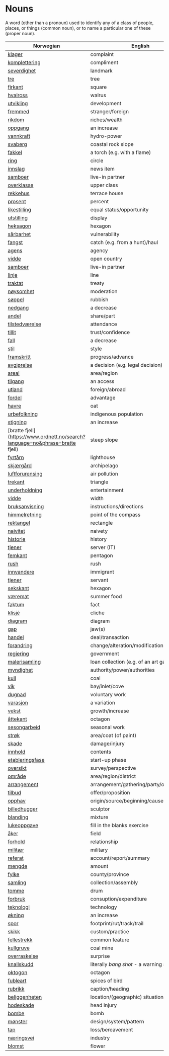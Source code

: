 # Nouns

A word (other than a pronoun) used to identify any of a class of people, places, or things (common noun), or to name a particular one of these (proper noun).

| Norwegian | English | Gender |
| --- | --- | --- |
| [klager](https://www.ordnett.no/search?language=no&phrase=klager) | complaint | m |
| [komplettering](https://www.ordnett.no/search?language=no&phrase=komplettering) | compliment | m |
| [severdighet](https://www.ordnett.no/search?language=no&phrase=severdighet) | landmark | m |
| [tre](https://www.ordnett.no/search?language=no&phrase=tre) | tree | i |
| [firkant](https://www.ordnett.no/search?language=no&phrase=firkant) | square | m |
| [hvalross](https://www.ordnett.no/search?language=no&phrase=hvalross) | walrus | m |
| [utvikling](https://www.ordnett.no/search?language=no&phrase=utvikling) | development | m |
| [fremmed](https://www.ordnett.no/search?language=no&phrase=fremmed) | stranger/foreign | m |
| [rikdom](https://www.ordnett.no/search?language=no&phrase=rikdom) | riches/wealth | m |
| [oppgang](https://www.ordnett.no/search?language=no&phrase=oppgang) | an increase | m |
| [vannkraft](https://www.ordnett.no/search?language=no&phrase=vannkraft) | hydro-power | m |
| [svaberg](https://www.ordnett.no/search?language=no&phrase=svaberg) | coastal rock slope | i |
| [fakkel](https://www.ordnett.no/search?language=no&phrase=fakkel) | a torch (e.g. with a flame) | m |
| [ring](https://www.ordnett.no/search?language=no&phrase=ring) | circle | m |
| [innslag](https://www.ordnett.no/search?language=no&phrase=innslag) | news item | i |
| [samboer](https://www.ordnett.no/search?language=no&phrase=samboer) | live-in partner | m |
| [overklasse](https://www.ordnett.no/search?language=no&phrase=overklasse) | upper class | m |
| [rekkehus](https://www.ordnett.no/search?language=no&phrase=rekkehus) | terrace house | i |
| [prosent](https://www.ordnett.no/search?language=no&phrase=prosent) | percent | m |
| [likestilling](https://www.ordnett.no/search?language=no&phrase=likestilling) | equal status/opportunity | m |
| [utstilling](https://www.ordnett.no/search?language=no&phrase=utstilling) | display | m |
| [heksagon](https://www.ordnett.no/search?language=no&phrase=heksagon) | hexagon | m |
| [sårbarhet](https://www.ordnett.no/search?language=no&phrase=sårbarhet) | vulnerability | m |
| [fangst](https://www.ordnett.no/search?language=no&phrase=fangst) | catch (e.g. from a hunt)/haul | m |
| [agens](https://www.ordnett.no/search?language=no&phrase=agens) | agency | m |
| [vidde](https://www.ordnett.no/search?language=no&phrase=vidde) | open country | m |
| [samboer](https://www.ordnett.no/search?language=no&phrase=samboer) | live-in partner | m |
| [linje](https://www.ordnett.no/search?language=no&phrase=linje) | line | m |
| [traktat](https://www.ordnett.no/search?language=no&phrase=traktat) | treaty | m |
| [nøysomhet](https://www.ordnett.no/search?language=no&phrase=nøysomhet) | moderation | m |
| [søppel](https://www.ordnett.no/search?language=no&phrase=søppel) | rubbish | i |
| [nedgang](https://www.ordnett.no/search?language=no&phrase=nedgang) | a decrease | m |
| [andel](https://www.ordnett.no/search?language=no&phrase=andel) | share/part | m |
| [tilstedværelse](https://www.ordnett.no/search?language=no&phrase=tilstedværelse) | attendance | i |
| [tillit](https://www.ordnett.no/search?language=no&phrase=tillit) | trust/confidence | m |
| [fall](https://www.ordnett.no/search?language=no&phrase=fall) | a decrease | i |
| [stil](https://www.ordnett.no/search?language=no&phrase=stil) | style | m |
| [framskritt](https://www.ordnett.no/search?language=no&phrase=framskritt) | progress/advance | i |
| [avgjørelse](https://www.ordnett.no/search?language=no&phrase=avgjørelse) | a decision (e.g. legal decision) | m |
| [areal](https://www.ordnett.no/search?language=no&phrase=areal) | area/region | i |
| [tilgang](https://www.ordnett.no/search?language=no&phrase=tilgang) | an access | i |
| [utland](https://www.ordnett.no/search?language=no&phrase=utland) | foreign/abroad | m |
| [fordel](https://www.ordnett.no/search?language=no&phrase=fordel) | advantage | m |
| [havre](https://www.ordnett.no/search?language=no&phrase=havre) | oat | m |
| [urbefolkning](https://www.ordnett.no/search?language=no&phrase=urbefolkning) | indigenous population | m |
| [stigning](https://www.ordnett.no/search?language=no&phrase=stigning) | an increase | m |
| [bratte fjell](https://www.ordnett.no/search?language=no&phrase=bratte fjell) | steep slope | m |
| [fyrtårn](https://www.ordnett.no/search?language=no&phrase=fyrtårn) | lighthouse | i |
| [skjærgård](https://www.ordnett.no/search?language=no&phrase=skjærgård) | archipelago | m |
| [luftforurensing](https://www.ordnett.no/search?language=no&phrase=luftforurensing) | air pollution | m |
| [trekant](https://www.ordnett.no/search?language=no&phrase=trekant) | triangle | m |
| [underholdning](https://www.ordnett.no/search?language=no&phrase=underholdning) | entertainment | m |
| [vidde](https://www.ordnett.no/search?language=no&phrase=vidde) | width | m/f |
| [bruksanvisning](https://www.ordnett.no/search?language=no&phrase=bruksanvisning) | instructions/directions | m |
| [himmelretning](https://www.ordnett.no/search?language=no&phrase=himmelretning) | point of the compass | m |
| [rektangel](https://www.ordnett.no/search?language=no&phrase=rektangel) | rectangle | i |
| [naivitet](https://www.ordnett.no/search?language=no&phrase=naivitet) | naivety | m |
| [historie](https://www.ordnett.no/search?language=no&phrase=historie) | history | m/f |
| [tjener](https://www.ordnett.no/search?language=no&phrase=tjener) | server (IT) | m |
| [femkant](https://www.ordnett.no/search?language=no&phrase=femkant) | pentagon | m |
| [rush](https://www.ordnett.no/search?language=no&phrase=rush) | rush | i |
| [innvandere](https://www.ordnett.no/search?language=no&phrase=innvandere) | immigrant | m |
| [tjener](https://www.ordnett.no/search?language=no&phrase=tjener) | servant | m |
| [sekskant](https://www.ordnett.no/search?language=no&phrase=sekskant) | hexagon | m |
| [væremat](https://www.ordnett.no/search?language=no&phrase=væremat) | summer food | m |
| [faktum](https://www.ordnett.no/search?language=no&phrase=faktum) | fact | i |
| [klisjé](https://www.ordnett.no/search?language=no&phrase=klisjé) | cliche | m |
| [diagram](https://www.ordnett.no/search?language=no&phrase=diagram) | diagram | i |
| [gap](https://www.ordnett.no/search?language=no&phrase=gap) | jaw(s) | m |
| [handel](https://www.ordnett.no/search?language=no&phrase=handel) | deal/transaction | m |
| [forandring](https://www.ordnett.no/search?language=no&phrase=forandring) | change/alteration/modification | m |
| [regjering](https://www.ordnett.no/search?language=no&phrase=regjering) | government | m |
| [malerisamling](https://www.ordnett.no/search?language=no&phrase=malerisamling) | loan collection (e.g. of an art gallery) | m |
| [myndighet](https://www.ordnett.no/search?language=no&phrase=myndighet) | authority/power/authorities | m |
| [kull](https://www.ordnett.no/search?language=no&phrase=kull) | coal | i |
| [vik](https://www.ordnett.no/search?language=no&phrase=vik) | bay/inlet/cove | m |
| [dugnad](https://www.ordnett.no/search?language=no&phrase=dugnad) | voluntary work | m |
| [varasjon](https://www.ordnett.no/search?language=no&phrase=varasjon) | a variation | m |
| [vekst](https://www.ordnett.no/search?language=no&phrase=vekst) | growth/increase | m |
| [åttekant](https://www.ordnett.no/search?language=no&phrase=åttekant) | octagon | m |
| [sesongarbeid](https://www.ordnett.no/search?language=no&phrase=sesongarbeid) | seasonal work | i |
| [strøk](https://www.ordnett.no/search?language=no&phrase=strøk) | area/coat (of paint) | i |
| [skade](https://www.ordnett.no/search?language=no&phrase=skade) | damage/injury | m |
| [innhold](https://www.ordnett.no/search?language=no&phrase=innhold) | contents | i |
| [etableringsfase](https://www.ordnett.no/search?language=no&phrase=etableringsfase) | start-up phase | m |
| [oversikt](https://www.ordnett.no/search?language=no&phrase=oversikt) | survey/perspective | m |
| [område](https://www.ordnett.no/search?language=no&phrase=område) | area/region/district | i |
| [arrangement](https://www.ordnett.no/search?language=no&phrase=arrangement) | arrangement/gathering/party/organisation | i |
| [tilbud](https://www.ordnett.no/search?language=no&phrase=tilbud) | offer/proposition | i |
| [opphav](https://www.ordnett.no/search?language=no&phrase=opphav) | origin/source/beginning/cause | i |
| [billedhugger](https://www.ordnett.no/search?language=no&phrase=billedhugger) | sculptor | m |
| [blanding](https://www.ordnett.no/search?language=no&phrase=blanding) | mixture | m |
| [lukeoppgave](https://www.ordnett.no/search?language=no&phrase=lukeoppgave) | fill in the blanks exercise | m |
| [åker](https://www.ordnett.no/search?language=no&phrase=åker) | field | m |
| [forhold](https://www.ordnett.no/search?language=no&phrase=forhold) | relationship | i |
| [militær](https://www.ordnett.no/search?language=no&phrase=militær) | military | m |
| [referat](https://www.ordnett.no/search?language=no&phrase=referat) | account/report/summary | i |
| [mengde](https://www.ordnett.no/search?language=no&phrase=mengde) | amount | m |
| [fylke](https://www.ordnett.no/search?language=no&phrase=fylke) | county/province | i |
| [samling](https://www.ordnett.no/search?language=no&phrase=samling) | collection/assembly | m |
| [tomme](https://www.ordnett.no/search?language=no&phrase=tomme) | drum | m |
| [forbruk](https://www.ordnett.no/search?language=no&phrase=forbruk) | consuption/expenditure | i |
| [teknologi](https://www.ordnett.no/search?language=no&phrase=teknologi) | technology | m |
| [økning](https://www.ordnett.no/search?language=no&phrase=økning) | an increase | m |
| [spor](https://www.ordnett.no/search?language=no&phrase=spor) | footprint/rut/track/trail | i |
| [skikk](https://www.ordnett.no/search?language=no&phrase=skikk) | custom/practice | m |
| [fellestrekk](https://www.ordnett.no/search?language=no&phrase=fellestrekk) | common feature | i |
| [kullgruve](https://www.ordnett.no/search?language=no&phrase=kullgruve) | coal mine | m |
| [overraskelse](https://www.ordnett.no/search?language=no&phrase=overraskelse) | surprise | m |
| [knallskudd](https://www.ordnett.no/search?language=no&phrase=knallskudd) | literally _bang shot_ - a warning shot gun | i |
| [oktogon](https://www.ordnett.no/search?language=no&phrase=oktogon) | octagon | m |
| [fubleart](https://www.ordnett.no/search?language=no&phrase=fubleart) | spices of bird | m/f |
| [rubrikk](https://www.ordnett.no/search?language=no&phrase=rubrikk) | caption/heading | m |
| [beliggenheten](https://www.ordnett.no/search?language=no&phrase=beliggenheten) | location/(geographic) situation | m/f |
| [hodeskade](https://www.ordnett.no/search?language=no&phrase=hodeskade) | head injury | m |
| [bombe](https://www.ordnett.no/search?language=no&phrase=bombe) | bomb | m |
| [mønster](https://www.ordnett.no/search?language=no&phrase=mønster) | design/system/pattern | i |
| [tap](https://www.ordnett.no/search?language=no&phrase=tap) | loss/bereavement | i |
| [næringsvei](https://www.ordnett.no/search?language=no&phrase=næringsvei) | industry | m |
| [blomst](https://www.ordnett.no/search?language=no&phrase=blomst) | flower | m |

